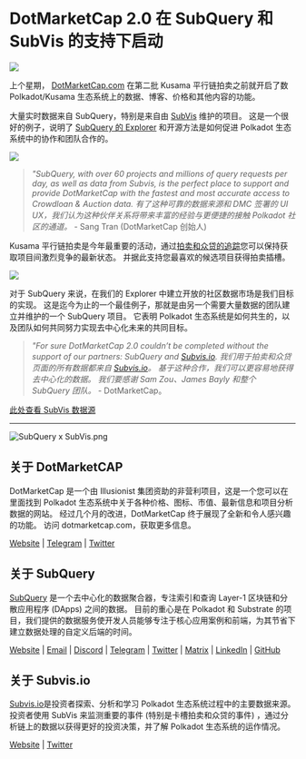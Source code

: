 # DotMarketCap 2.0 在 SubQuery 和 SubVis 的支持下启动

![](https://cdn-images-1.medium.com/max/1600/1*fIxEXupCMUaaMsWQbA7zFQ.gif)

上个星期， [DotMarketCap.com](https://dotmarketcap.com/) 在第二批 Kusama 平行链拍卖之前就开启了数Polkadot/Kusama 生态系统上的数据、博客、价格和其他内容的功能。

大量实时数据来自 SubQuery，特别是来自由 [SubVis](https://explorer.subquery.network/subquery/subvis-io/kusama-auction) 维护的项目。 这是一个很好的例子，说明了 [SubQuery 的 Explorer](https://explorer.subquery.network/) 和开源方法是如何促进 Polkadot 生态系统中的协作和团队合作的。

![](https://cdn-images-1.medium.com/max/1600/1*-UL84MrIB3TtZBkDPwLMmw.png)

> _"SubQuery, with over 60 projects and millions of query requests per day, as well as data from Subvis, is the perfect place to support and provide DotMarketCap with the fastest and most accurate access to Crowdloan & Auction data. 有了这种可靠的数据来源和 DMC 签署的 UI UX，我们认为这种伙伴关系将带来丰富的经验与更便捷的接触 Polkadot 社区的通道。_ - Sang Tran (DotMarketCap 创始人)

Kusama 平行链拍卖是今年最重要的活动，通过[拍卖和众贷的追踪](https://dotmarketcap.com/auction)您可以保持获取项目间激烈竞争的最新状态。 并据此支持您最喜欢的候选项目获得拍卖插槽。

![](https://cdn-images-1.medium.com/max/1600/1*n_y-1CUv1BcU2bzCs15djA.png)

对于 SubQuery 来说，在我们的 Explorer 中建立开放的社区数据市场是我们目标的实现。 这是迄今为止的一个最佳例子，那就是由另一个需要大量数据的团队建立并维护的一个 SubQuery 项目。 它表明 Polkadot 生态系统是如何共生的，以及团队如何共同努力实现去中心化未来的共同目标。

> _"For sure DotMarketCap 2.0 couldn’t be completed without the support of our partners: SubQuery and [Subvis.io](http://subvis.io/). 我们用于拍卖和众贷页面的所有数据都来自 [Subvis.io](http://subvis.io/)。 基于这种合作，我们可以更容易地获得去中心化的数据。 我们要感谢 Sam Zou、James Bayly 和整个 SubQuery 团队。_ - DotMarketCap。

[此处查看 SubVis 数据源](https://explorer.subquery.network/subquery/subvis-io/kusama-auction)

---

![SubQuery x SubVis.png](https://cdn-images-1.medium.com/max/1600/1*ZOtmJdlgr-5H4BAt2gVKLw.png)

## **关于 DotMarketCAP**

DotMarketCap 是一个由 Illusionist 集团资助的非营利项目，这是一个您可以在里面找到 Polkadot 生态系统中关于各种价格、图标、市值、最新信息和项目分析数据的网站。  经过几个月的改进，DotMarketCap 终于展现了全新和令人感兴趣的功能。 访问 dotmarketcap.com，获取更多信息。

[Website](http://dotmarketcap.com/) | [Telegram](https://t.me/DotMarketCap_ANN) | [Twitter](https://twitter.com/DotMarketCap?ref_src=twsrc%5Egoogle%7Ctwcamp%5Eserp%7Ctwgr%5Eauthor)

## **关于 SubQuery**

[SubQuery](https://subquery.network/) 是一个去中心化的数据聚合器，专注索引和查询 Layer-1 区块链和分散应用程序 (DApps) 之间的数据。 目前的重心是在 Polkadot 和 Substrate 的项目，我们提供的数据服务使开发人员能够专注于核心应用案例和前端，为其节省下建立数据处理的自定义后端的时间。

[Website](https://subquery.network/) | [Email](mailto:hello@subquery.network) | [Discord](https://discord.com/invite/78zg8aBSMG) | [Telegram](https://t.me/subquerynetwork) | [Twitter](https://twitter.com/subquerynetwork) | [Matrix](https://matrix.to/#/#subquery:matrix.org) | [LinkedIn](https://www.linkedin.com/company/subquery) | [GitHub](https://github.com/subquery)

## **关于 Subvis.io**

[Subvis.io](https://dotmarketcap.com/blog-detail/541/Subvis.io)是投资者探索、分析和学习 Polkadot 生态系统过程中的主要数据来源。 投资者使用 SubVis 来监测重要的事件 (特别是卡槽拍卖和众贷的事件) ，通过分析链上的数据以获得更好的投资决策，并了解 Polkadot 生态系统的运作情况。

[Website](https://www.subvis.io/) | [Twitter](https://twitter.com/subvisioapp)

